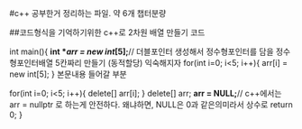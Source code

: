 #c++ 공부한거 정리하는 파일. 약 6개 챕터분량

##코드형식을 기억하기위한 c++로 2차원 배열 만들기 코드

int main(){
  __int **arr = new int*[5];__// 더블포인터 생성해서 정수형포인터를 담을 정수형포인터배열 5칸짜리 만들기 (동적할당) 익숙해지자
  for(int i=0; i<5; i++){
    arr[i] = new int[5];
  }
  본문내용 들어갈 부분
  
  for(int i=0; i<5; i++){
    delete[] arr[i];
  }
  delete[] arr;
  __arr = NULL;__// c++에서는 arr = nullptr 로 하는게 안전하다. 왜냐하면, NULL은 0과 같은의미라서 상수로 
  return 0;
}
